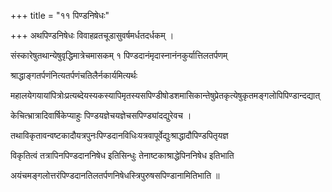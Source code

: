 +++
title = "११ पिण्डनिषेधः"

+++
अथपिण्डनिषेधः विवाहव्रतचूडासुवर्षमर्धतदर्धकम् ।

संस्कारेषुतथान्येषुवृद्धिमात्रेचमासकम् १ पिण्डदानंमृदास्नानंनकुर्यात्तिलतर्पणम्

श्राद्धाङ्गतर्पणंनित्यतर्पणंचतिलैर्नकार्यमित्यर्थः

महालयेगयायांपित्रोःप्रत्यब्देयस्यकस्यापिमृतस्यसपिण्डीषोडशमासिकान्तेषुप्रेतकृत्येषुकृतमङ्गलोपिपिण्डान्दद्यात्

केचित्भ्रात्रादिवार्षिकेप्याहुः पिण्डयज्ञेचयज्ञेचसपिण्ड्यांदद्युरेवच ।

तथाविकृतावन्वष्टकादौयत्रपुनःपिण्डदानविधिःयत्रवापूर्वेद्युःश्राद्धादौपिण्डपितृयज्ञ

विकृतित्वं तत्रापिनपिण्डदाननिषेध इतिसिन्धुः तेनाष्टकाश्राद्धेपिननिषेध इतिभाति

अयंचमङ्गलोत्तरंपिण्डदानतिलतर्पणनिषेधस्त्रिपुरुषसपिण्डानामितिभाति ॥
